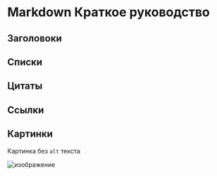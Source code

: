 # Markdown Краткое руководство

## Заголовоки

## Списки

## Цитаты

## Ссылки

## Картинки

Картинка без `alt` текста

![изображение](150x100.png)
